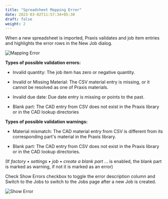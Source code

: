 ```yaml
---
title: "Spreadsheet Mapping Error"
date: 2023-03-02T11:57:34+05:30
draft: false
weight: 2
---
```


When a new spreadsheet is imported, Praxis validates and job item entries and highlights the error rows in the New Job dialog. 

![Mapping Error](/images/MappingError.png)

**Types of possible validation errors:**

* Invalid quantity: The job item has zero or negative quantity. 

* Invalid or Missing Material: The CSV material entry is missing, or it cannot be resolved as one of Praxis materials. 

* Invalid due date: Due date entry is missing or points to the past. 

* Blank part: The CAD entry from CSV does not exist in the Praxis library or in the CAD lookup directories 

**Types of possible validation warnings:**

* Material mismatch: The CAD material entry from CSV is different from its corresponding part's material in the Praxis library. 

* Blank part: The CAD entry from CSV does not exist in the Praxis library or in the CAD lookup directories. 

(If *factory • settings • job • create a blank part …* is enabled, the blank part is marked as warning, if not it is marked as an error)

Check Show Errors checkbox to toggle the error description column and Switch to the Jobs to switch to the Jobs page after a new Job is created.

![Show Error](/images/ShowError.png)